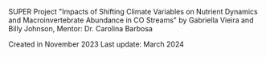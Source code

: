 SUPER Project "Impacts of Shifting Climate Variables on Nutrient Dynamics and Macroinvertebrate Abundance in CO Streams" by Gabriella Vieira and Billy Johnson, Mentor: Dr. Carolina Barbosa

Created in November 2023 Last update: March 2024
